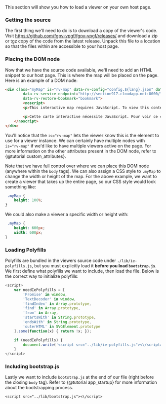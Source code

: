 This section will show you how to load a viewer on your own host page.

### Getting the source

The first thing we'll need to do is to download a copy of the viewer's code. Visit https://github.com/fgpv-vpgf/fgpv-vpgf/releases/ and download a zip or tgz copy of the code from the latest release. Unpack this file to a location so that the files within are accessible to your host page.


### Placing the DOM node

Now that we have the source code available, we'll need to add an HTML snippet to our host page. This is where the map will be placed on the page. Here is an example of a DOM node:

```html
<div class="myMap" is="rv-map" data-rv-config="config.${lang}.json" data-rv-langs='["en-CA", "fr-CA"]'
        data-rv-service-endpoint="http://section917.cloudapp.net:8000/" data-rv-keys='["Airports"]'
        data-rv-restore-bookmark="bookmark">
        <noscript>
        <p>This interactive map requires JavaScript. To view this content please enable JavaScript in your browser or download a browser that supports it.<p>

        <p>Cette carte interactive nécessite JavaScript. Pour voir ce contenu, s'il vous plaît, activer JavaScript dans votre navigateur ou télécharger un navigateur qui le prend en charge.</p>
    </noscript>
</div>
```

You'll notice that the `is="rv-map"` lets the viewer know this is the element to use for a viewer instance. We can certainly have multiple nodes with `is="rv-map"` if we'd like to have multiple viewers active on the page. For more information on the other attributes present in the DOM node, refer to {@tutorial custom_attributes}.

Note that we have full control over where we can place this DOM node (anywhere within the `body` tags). We can also assign a CSS style to `.myMap` to change the width or height of the map. For the above example, we want to create a viewer that takes up the entire page, so our CSS style would look something like:

```css
 .myMap {
    height: 100%;
}
```

We could also make a viewer a specific width or height with:

```css
 .myMap {
    height: 600px;
    width: 600px;
}
```


### Loading Polyfills

Polyfills are bundled in the viewers source code under `./lib/ie-polyfills.js`, but you must explicitly load it **before you load `bootstrap.js`**. We first define what polyfills we want to include, then load the file. Below is the correct way to initialize polyfills:

```js
<script>
    var needIePolyfills = [
        'Promise' in window,
        'TextDecoder' in window,
        'findIndex' in Array.prototype,
        'find' in Array.prototype,
        'from' in Array,
        'startsWith' in String.prototype,
        'endsWith' in String.prototype,
        'outerHTML' in SVGElement.prototype
    ].some(function(x) { return !x; });

    if (needIePolyfills) {
        document.write('<script src="../lib/ie-polyfills.js"><\/script>');
    }
</script>
```

### Including bootstrap.js
Lastly we want to include `bootstrap.js` at the end of our file (right before the closing `body` tag). Refer to {@tutorial app_startup} for more information about the bootstrapping process.

`<script src="../lib/bootstrap.js"><\/script>`
